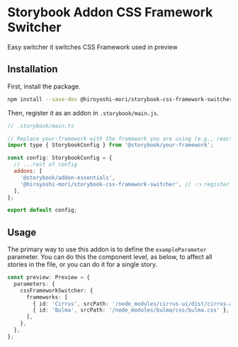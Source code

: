 # Storybook Addon CSS Framework Switcher
Easy switcher it switches CSS Framework used in preview

## Installation

First, install the package.

```sh
npm install --save-dev @hiroyoshi-mori/storybook-css-framework-switcher
```

Then, register it as an addon in `.storybook/main.js`.

```js
// .storybook/main.ts

// Replace your-framework with the framework you are using (e.g., react-webpack5, vue3-vite)
import type { StorybookConfig } from '@storybook/your-framework';

const config: StorybookConfig = {
  // ...rest of config
  addons: [
    '@storybook/addon-essentials',
    '@hiroyoshi-mori/storybook-css-framework-switcher', // 👈 register the addon here
  ],
};

export default config;
```

## Usage

The primary way to use this addon is to define the `exampleParameter` parameter. You can do this the
component level, as below, to affect all stories in the file, or you can do it for a single story.

```typescript
const preview: Preview = {
  parameters: {
    cssFrameworkSwitcher: {
      frameworks: [
        { id: 'Cirrus', srcPath: '/node_modules/cirrus-ui/dist/cirrus-all.css' },  // ID and css path
        { id: 'Bulma', srcPath: '/node_modules/bulma/css/bulma.css' },
      ],
    },
  },
};
```
